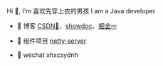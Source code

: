 Hi 👋, I'm 喜欢先穿上衣的男孩
I am a Java developer

- 🔭 博客 [CSDN💬](https://blog.csdn.net/2401_83462572)、[showdoc](http://localhost/web/#/item/index)、[掘金💤](https://juejin.cn/user/2043351625371911)

- 🌱 组件项目 [netty-server](https://gitee.com/jialibo/netty-server)

-  💬 wechat xhxcsydnh

